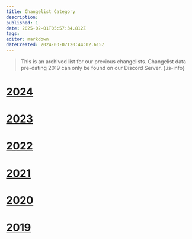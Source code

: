 ```yaml
---
title: Changelist Category
description: 
published: 1
date: 2025-02-01T05:57:34.812Z
tags: 
editor: markdown
dateCreated: 2024-03-07T20:44:02.615Z
---
```


> This is an archived list for our previous changelists. Changelist data pre-dating 2019 can only be found on our Discord Server.
{.is-info}

# [2024](/changelists/changelist-2024)
# [2023](/changelists/changelist-2023)
# [2022](/changelists/changelist-2022)
# [2021](/changelists/changelist-2021)
# [2020](/changelists/changelist-2020)
# [2019](/changelists/changelist-2019)
